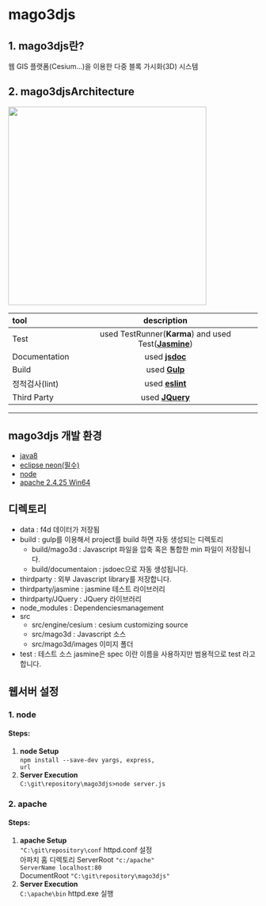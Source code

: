 # mago3djs

## 1. mago3djs란?
웹 GIS 플랫폼(Cesium...)을 이용한 다중 블록 가시화(3D) 시스템

## 2. mago3djsArchitecture

<img src ="http://i.imgur.com/HtcQ8vC.png" width = 400>

| tool | description |
| :------------ | :-----------:
| Test     | used TestRunner(**Karma**) and used Test([**Jasmine**](https://github.com/Gaia3D/mago3djs/wiki/Test))         
| Documentation    | used [**jsdoc**](https://github.com/Gaia3D/mago3djs/wiki/Documentation)    
| Build     | used [**Gulp**](https://github.com/Gaia3D/mago3djs/wiki/Build)  |
| 정적검사(lint) | used [**eslint**](https://github.com/Gaia3D/mago3djs/wiki/%EC%A0%95%EC%A0%81%EA%B2%80%EC%82%AC) |
| Third Party | used [**JQuery**](https://github.com/Gaia3D/mago3djs/wiki/Third-Party) |

---

## mago3djs 개발 환경
 - [java8](http://www.oracle.com/technetwork/java/javase/downloads/index.html )
 - [eclipse neon(필수)](https://www.eclipse.org/downloads/eclipse-packages/)
 - [node](https://nodejs.org/ko/download/)
 - [apache 2.4.25 Win64](https://www.apachelounge.com/download/)

## 디렉토리
- data : f4d 데이터가 저장됨
- build : gulp를 이용해서 project를 build 하면 자동 생성되는 디렉토리
  - build/mago3d : Javascript 파일을 압축 혹은 통합한 min 파일이 저장됩니다.
  - build/documentaion : jsdoec으로 자동 생성됩니다.
- thirdparty : 외부 Javascript library를 저장합니다.
 - thirdparty/jasmine : jasmine 테스트 라이브러리
 - thirdparty/JQuery : JQuery 라이브러리
- node_modules : Dependenciesmanagement
- src
  - src/engine/cesium : cesium customizing source
  - src/mago3d : Javascript 소스
  - src/mago3d/images 이미지 폴더
- test : 테스트 소스 jasmine은 spec 이란 이름을 사용하지만 범용적으로 test 라고합니다.


## 웹서버 설정
### 1. node
#### Steps:
1. <b> node Setup</b> <br>
<code>npm install --save-dev yargs, express, url</code><br>
2. <b>Server Execution </b>  
<code>C:\git\repository\mago3djs>node server.js</code>

### 2. apache

#### Steps:
1. <b> apache Setup</b> <br>
<code>"C:\git\repository\conf</code> httpd.conf 설정<br>
아파치 홈 디렉토리 ServerRoot <code>"c:/apache"
ServerName localhost:80</code><br>
DocumentRoot <code>"C:\git\repository\mago3djs"</code>
2. <b>Server Execution</b><br>
<code>C:\apache\bin</code> httpd.exe 실행
